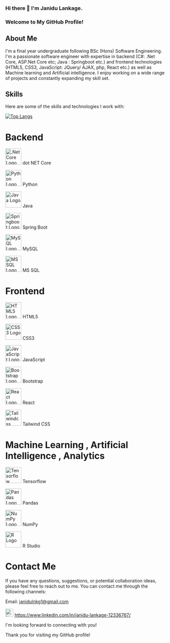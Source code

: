 ### Hi there 👋 I'm Janidu Lankage. 

### Welcome to My GitHub Profile!

## About Me

I'm a final year undergraduate following BSc (Hons) Software Engineering. I'm a passionate software engineer with expertise in backend (C#: .Net Core, ASP.Net Core etc; Java : Springboot etc.) and frontend technologies (HTML5, CSS3, JavaScript: JQuery/ AJAX, php, React etc.) as well as Machine learning and Artificial intelligence. I enjoy working on a wide range of projects and constantly expanding my skill set. 

## Skills
Here are some of the skills and technologies I work with:

[![Top Langs](https://github-readme-stats.vercel.app/api/top-langs/?username=janidulnkg1)](https://github.com/anuraghazra/github-readme-stats)

# Backend
<img src="https://cdn.jsdelivr.net/gh/devicons/devicon/icons/dot-net/dot-net-original.svg" alt=".Net Core Logo" width="50" height="50"> dot NET Core

<img src="https://cdn.jsdelivr.net/gh/devicons/devicon/icons/python/python-original.svg" alt="Python Logo" width="50" height="50"> Python

<img src="https://cdn.jsdelivr.net/gh/devicons/devicon/icons/java/java-original.svg" alt="Java Logo" width="50" height="50"> Java

<img src="https://cdn.jsdelivr.net/gh/devicons/devicon/icons/spring/spring-original.svg" alt="Springboot Logo" width="50" height="50"> Spring Boot

<img src="https://cdn.jsdelivr.net/gh/devicons/devicon/icons/mysql/mysql-original.svg" alt="MySQL Logo" width="50" height="50"> MySQL

<img src="https://cdn.jsdelivr.net/gh/devicons/devicon/icons/microsoftsqlserver/microsoftsqlserver-plain.svg" alt="MSSQL Logo" width="50" height="50"> MS SQL

# Frontend
<img src="https://cdn.jsdelivr.net/gh/devicons/devicon/icons/html5/html5-original.svg" alt="HTML5 Logo" width="50" height="50"> HTML5

<img src="https://cdn.jsdelivr.net/gh/devicons/devicon/icons/css3/css3-original.svg" alt="CSS3 Logo" width="50" height="50"> CSS3

<img src="https://cdn.jsdelivr.net/gh/devicons/devicon/icons/javascript/javascript-original.svg" alt="JavaScript Logo" width="50" height="50"> JavaScript

<img src="https://cdn.jsdelivr.net/gh/devicons/devicon/icons/bootstrap/bootstrap-original.svg" alt="Bootstrap Logo" width="50" height="50"> Bootstrap

<img src="https://cdn.jsdelivr.net/gh/devicons/devicon/icons/react/react-original.svg" alt="React Logo" width="50" height="50"> React

<img src="https://upload.wikimedia.org/wikipedia/commons/d/d5/Tailwind_CSS_Logo.svg" alt="Tailwindcss Logo" width="50" height="50"> Tailwind CSS

# Machine Learning , Artificial Intelligence , Analytics

<img src="https://cdn.jsdelivr.net/gh/devicons/devicon/icons/tensorflow/tensorflow-original.svg" alt="Tensorflow Logo" width="50" height="50"> Tensorflow

<img src="https://upload.wikimedia.org/wikipedia/commons/e/ed/Pandas_logo.svg" alt="Pandas Logo" width="50" height="50"> Pandas

<img src="https://upload.wikimedia.org/wikipedia/commons/3/31/NumPy_logo_2020.svg" alt="NumPy Logo" width="50" height="50"> NumPy

<img src="https://cdn.jsdelivr.net/gh/devicons/devicon/icons/r/r-original.svg" alt="R Logo" width="50" height="50"> R Studio

# Contact Me
If you have any questions, suggestions, or potential collaboration ideas, please feel free to reach out to me. You can contact me through the following channels:

Email: janidulnkg1@gmail.com

<img src="https://cdn.jsdelivr.net/gh/devicons/devicon/icons/linkedin/linkedin-original.svg" alt="Linkedin Logo" width="25" height="25"> https://www.linkedin.com/in/janidu-lankage-12336767/

I'm looking forward to connecting with you!

Thank you for visiting my GitHub profile!
<!--
**janidulnkg1/janidulnkg1** is a ✨ _special_ ✨ repository because its `README.md` (this file) appears on your GitHub profile.


